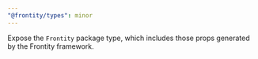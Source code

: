 ```yaml
---
"@frontity/types": minor
---
```


Expose the `Frontity` package type, which includes those props generated by the Frontity framework.
